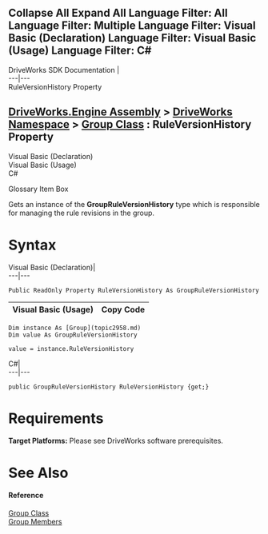        

 Collapse All Expand All  Language Filter: All  Language Filter: Multiple  Language Filter: Visual Basic (Declaration) Language Filter: Visual Basic (Usage) Language Filter: C#  
---  
DriveWorks SDK Documentation  |   
---|---  
RuleVersionHistory Property   
  
[DriveWorks.Engine Assembly](topic2156.md) > [DriveWorks Namespace](topic2159.md) > [Group Class](topic2958.md) : RuleVersionHistory Property  
---  
  
Visual Basic (Declaration)    
Visual Basic (Usage)    
C# 

Glossary Item Box

Gets an instance of the **GroupRuleVersionHistory** type which is responsible for managing the rule revisions in the group. 

# Syntax

Visual Basic (Declaration)|   
---|---  
      
    
    Public ReadOnly Property RuleVersionHistory As GroupRuleVersionHistory  
  
Visual Basic (Usage)| Copy Code  
---|---  
      
    
    Dim instance As [Group](topic2958.md)
    Dim value As GroupRuleVersionHistory
     
    value = instance.RuleVersionHistory  
  
C#|   
---|---  
      
    
    public GroupRuleVersionHistory RuleVersionHistory {get;}  
  
# Requirements

**Target Platforms:** Please see DriveWorks software prerequisites.

# See Also

#### Reference

[Group Class](topic2958.md)   
[Group Members](topic2959.md)


